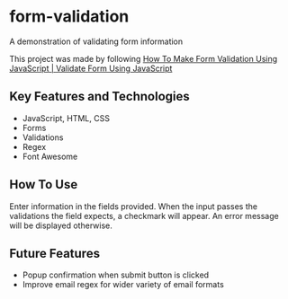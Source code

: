 # form-validation
A demonstration of validating form information

This project was made by following [How To Make Form Validation Using JavaScript | Validate Form Using JavaScript](https://youtu.be/fz8bwvn9lA4?si=W3bPf0COuWwYoKUI)

## Key Features and Technologies
- JavaScript, HTML, CSS
- Forms
- Validations
- Regex
- Font Awesome

## How To Use
Enter information in the fields provided. When the input passes the validations the field expects, a checkmark will appear. An error message will be displayed otherwise.

## Future Features
- Popup confirmation when submit button is clicked
- Improve email regex for wider variety of email formats
